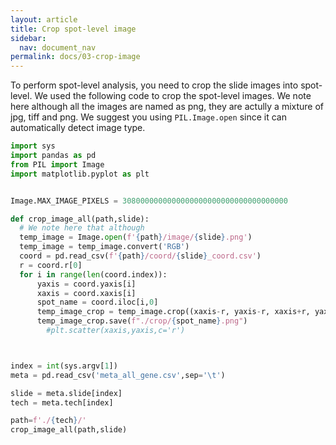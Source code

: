 ```yaml
---
layout: article
title: Crop spot-level image
sidebar:
  nav: document_nav
permalink: docs/03-crop-image
---
```


To perform spot-level analysis, you need to crop the slide images into spot-level. We used the following code to crop the spot-level images. We note here although all the images are named as png, they are actully a mixture of jpg, tiff and png. We suggest you using `PIL.Image.open` since it can automatically detect image type.

```python
import sys
import pandas as pd
from PIL import Image
import matplotlib.pyplot as plt


Image.MAX_IMAGE_PIXELS = 3080000000000000000000000000000000000

def crop_image_all(path,slide):
  # We note here that although
  temp_image = Image.open(f'{path}/image/{slide}.png')
  temp_image = temp_image.convert('RGB')
  coord = pd.read_csv(f'{path}/coord/{slide}_coord.csv')
  r = coord.r[0]
  for i in range(len(coord.index)):
      yaxis = coord.yaxis[i]
      xaxis = coord.xaxis[i]
      spot_name = coord.iloc[i,0]
      temp_image_crop = temp_image.crop((xaxis-r, yaxis-r, xaxis+r, yaxis+r))
      temp_image_crop.save(f"./crop/{spot_name}.png")
        #plt.scatter(xaxis,yaxis,c='r')



index = int(sys.argv[1])
meta = pd.read_csv('meta_all_gene.csv',sep='\t')

slide = meta.slide[index]
tech = meta.tech[index]

path=f'./{tech}/'
crop_image_all(path,slide)
```
